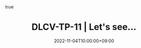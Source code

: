 ---
title: "DLCV-TP-11 | Let's see..."
date: 2022-11-04T10:00:00+09:00
description: ""
summary: ""

math: true 
highlight: true
hightlight_languages: ["python","bash"]

authors: ["Claire Labit-Bonis"]

# hero: featured.png

tags: ["Teaching"]

menu:
  sidebar:
    name: "03 | Let's see..."
    identifier: dlcv-practical-sessions-03
    parent: dlcv-practical-sessions
    weight: 30
---